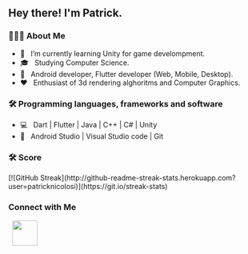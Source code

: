 <h2> Hey there! I'm Patrick.</h2>

<h3> 👨🏻‍💻 About Me </h3>

- 🔭 &nbsp; I’m currently learning Unity for game develompment.
- 🎓 &nbsp; Studying Computer Science.
- 💼 &nbsp; Android developer, Flutter developer (Web, Mobile, Desktop).
- ❤️ &nbsp; Enthusiast of 3d rendering alghoritms and Computer Graphics.

<h3>🛠 Programming languages, frameworks and software </h3>

- 💻 &nbsp; Dart | Flutter | Java | C++ | C# | Unity
- 🔧 &nbsp; Android Studio | Visual Studio code | Git


<h3>🛠 Score </h3>
[![GitHub Streak](http://github-readme-streak-stats.herokuapp.com?user=patricknicolosi)](https://git.io/streak-stats)

<h3>Connect with Me </h3>

<p align="left">
&nbsp; <a href="mailto:patricknicolosi99@gmail.com" target="_blank" rel="noopener noreferrer"><img src="https://img.icons8.com/plasticine/100/000000/gmail.png"  width="50" /></a>
</p>

